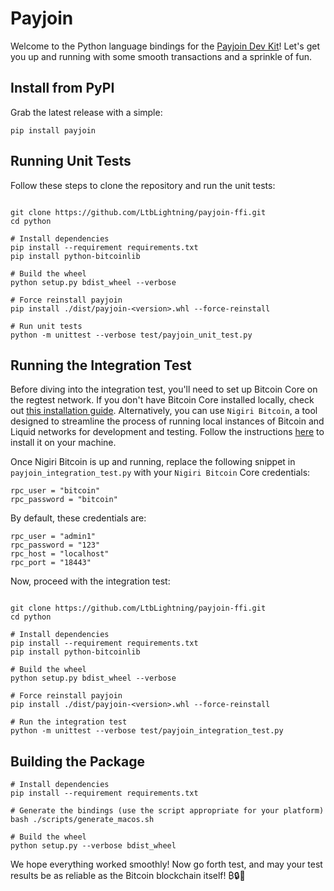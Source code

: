 # Payjoin

Welcome to the Python language bindings for the [Payjoin Dev Kit](https://payjoindevkit.org/)! Let's get you up and running with some smooth transactions and a sprinkle of fun.

## Install from PyPI

Grab the latest release with a simple:

```shell
pip install payjoin
```

## Running Unit Tests
Follow these steps to clone the repository and run the unit tests:

```shell

git clone https://github.com/LtbLightning/payjoin-ffi.git
cd python

# Install dependencies
pip install --requirement requirements.txt
pip install python-bitcoinlib

# Build the wheel
python setup.py bdist_wheel --verbose

# Force reinstall payjoin
pip install ./dist/payjoin-<version>.whl --force-reinstall

# Run unit tests
python -m unittest --verbose test/payjoin_unit_test.py

```

## Running the Integration Test

Before diving into the integration test, you'll need to set up Bitcoin Core on the regtest network. If you don't have Bitcoin Core installed locally, check out [this installation guide](https://learn.saylor.org/mod/page/view.php?id=36347). Alternatively, you can use `Nigiri Bitcoin`, a tool designed to streamline the process of running local instances of Bitcoin and Liquid networks for development and testing. Follow the instructions [here](https://github.com/vulpemventures/nigiri) to install it on your machine.

Once Nigiri Bitcoin is up and running, replace the following snippet in `payjoin_integration_test.py` with your `Nigiri Bitcoin` Core credentials:

```
rpc_user = "bitcoin"
rpc_password = "bitcoin"

```

By default, these credentials are:

```
rpc_user = "admin1"
rpc_password = "123"
rpc_host = "localhost"
rpc_port = "18443"

```
Now, proceed with the integration test:

```shell

git clone https://github.com/LtbLightning/payjoin-ffi.git
cd python

# Install dependencies
pip install --requirement requirements.txt
pip install python-bitcoinlib

# Build the wheel
python setup.py bdist_wheel --verbose

# Force reinstall payjoin
pip install ./dist/payjoin-<version>.whl --force-reinstall

# Run the integration test
python -m unittest --verbose test/payjoin_integration_test.py

```

## Building the Package

```shell
# Install dependencies
pip install --requirement requirements.txt

# Generate the bindings (use the script appropriate for your platform)
bash ./scripts/generate_macos.sh

# Build the wheel
python setup.py --verbose bdist_wheel

```
We hope everything worked smoothly! Now go forth test, and may your test results be as reliable as the Bitcoin blockchain itself!
₿🔒🤝
